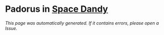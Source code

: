 # Padorus in [Space Dandy](https://myanimelist.net/manga/64217/Space☆Dandy)

###### This page was automatically generated. If it contains errors, please open a Issue.
